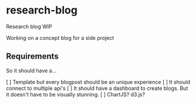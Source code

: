 # research-blog

Research blog WIP

Working on a concept blog for a side project

## Requirements

So it should have a...

[ ] Template but every blogpost should be an unique experience
[ ] It should connect to multiple api's
[ ] It should have a dashboard to create blogs. But it doesn't have to be visually stunning.
[ ] ChartJS? d3.js?

